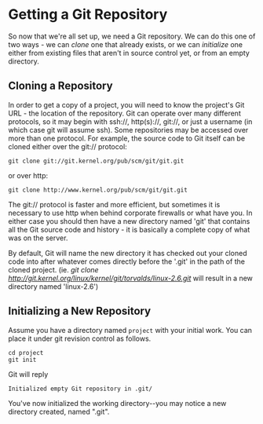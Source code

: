# Getting a Git Repository

So now that we're all set up, we need a Git repository. We can do this one of
two ways - we can *clone* one that already exists, or we can *initialize* one
either from existing files that aren't in source control yet, or from an empty
directory.

## Cloning a Repository

In order to get a copy of a project, you will need to know the project's Git
URL - the location of the repository. Git can operate over many different
protocols, so it may begin with ssh://, http(s)://, git://, or just a username
(in which case git will assume ssh). Some repositories may be accessed over
more than one protocol. For example, the source code to Git itself can be
cloned either over the git:// protocol:

    git clone git://git.kernel.org/pub/scm/git/git.git

or over http:

    git clone http://www.kernel.org/pub/scm/git/git.git

The git:// protocol is faster and more efficient, but sometimes it is
necessary to use http when behind corporate firewalls or what have you. In
either case you should then have a new directory named 'git' that contains all
the Git source code and history - it is basically a complete copy of what was
on the server.

By default, Git will name the new directory it has checked out your cloned
code into after whatever comes directly before the '.git' in the path of the
cloned project. (ie. *git clone
http://git.kernel.org/linux/kernel/git/torvalds/linux-2.6.git* will result in
a new directory named 'linux-2.6')

## Initializing a New Repository

Assume you have a directory named `project` with your initial work. You can
place it under git revision control as follows.

    cd project
    git init

Git will reply

    Initialized empty Git repository in .git/

You've now initialized the working directory--you may notice a new
directory created, named ".git".
